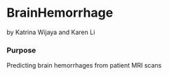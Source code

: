 # BrainHemorrhage
by Katrina Wijaya and Karen Li

### Purpose
Predicting brain hemorrhages from patient MRI scans